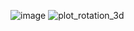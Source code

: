 ![image](https://github.com/frozenPeng/Minecraft-Dynamic-Map-User-Path-History-Visualizer/assets/92510997/ae967bf4-ab4a-4d66-a53c-9e713d5d25b7)
![plot_rotation_3d](https://github.com/frozenPeng/Minecraft-Dynamic-Map-User-Path-History-Visualizer/assets/92510997/8154c1a5-2bb3-4595-8eaa-451878fa5b10)
